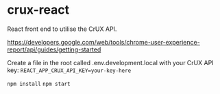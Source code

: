 # crux-react
React front end to utilise the CrUX API.

<https://developers.google.com/web/tools/chrome-user-experience-report/api/guides/getting-started>

Create a file in the root called .env.development.local with your CrUX API key:
`REACT_APP_CRUX_API_KEY=your-key-here`

`npm install`
`npm start`
